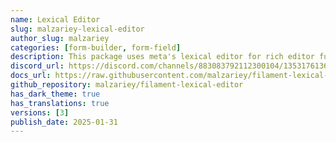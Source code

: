 ```yaml
---
name: Lexical Editor
slug: malzariey-lexical-editor
author_slug: malzariey
categories: [form-builder, form-field]
description: This package uses meta's lexical editor for rich editor functionality.
discord_url: https://discord.com/channels/883083792112300104/1353176136930164929
docs_url: https://raw.githubusercontent.com/malzariey/filament-lexical-editor/main/README.md
github_repository: malzariey/filament-lexical-editor
has_dark_theme: true
has_translations: true
versions: [3]
publish_date: 2025-01-31
---
```

